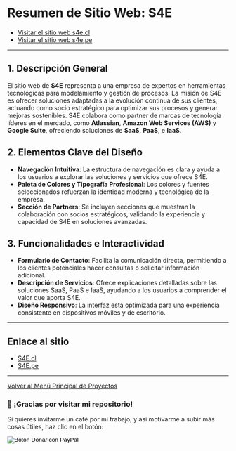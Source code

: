 # Resumen de Sitio Web: S4E

- [Visitar el sitio web s4e.cl](https://www.s4e.cl)
- [Visitar el sitio web s4e.pe](https://www.s4e.pe)

---

## **1. Descripción General**

El sitio web de **S4E** representa a una empresa de expertos en herramientas tecnológicas para modelamiento y gestión de procesos. La misión de S4E es ofrecer soluciones adaptadas a la evolución continua de sus clientes, actuando como socio estratégico para optimizar sus procesos y generar mejoras sostenibles. S4E colabora como partner de marcas de tecnología líderes en el mercado, como **Atlassian**, **Amazon Web Services (AWS)** y **Google Suite**, ofreciendo soluciones de **SaaS**, **PaaS**, e **IaaS**.

## **2. Elementos Clave del Diseño**

- **Navegación Intuitiva**: La estructura de navegación es clara y ayuda a los usuarios a explorar las soluciones y servicios que ofrece S4E.
- **Paleta de Colores y Tipografía Profesional**: Los colores y fuentes seleccionados refuerzan la identidad moderna y tecnológica de la empresa.
- **Sección de Partners**: Se incluyen secciones que muestran la colaboración con socios estratégicos, validando la experiencia y capacidad de S4E en soluciones avanzadas.

## **3. Funcionalidades e Interactividad**

- **Formulario de Contacto**: Facilita la comunicación directa, permitiendo a los clientes potenciales hacer consultas o solicitar información adicional.
- **Descripción de Servicios**: Ofrece explicaciones detalladas sobre las soluciones SaaS, PaaS e IaaS, ayudando a los usuarios a comprender el valor que aporta S4E.
- **Diseño Responsivo**: La interfaz está optimizada para una experiencia consistente en dispositivos móviles y de escritorio.

---

## Enlace al sitio

- [S4E.cl](https://s4e.cl)
- [S4E.pe](https://s4e.pe)

---

[Volver al Menú Principal de Proyectos](https://carloslhg.github.io/Repositorio/)

### 🙏 ¡Gracias por visitar mi repositorio!

Si quieres invitarme un café por mi trabajo, y asi motivarme a subir más cosas útiles, haz clic en el botón:

<form action="https://www.paypal.com/donate" method="post" target="_blank">
  <!-- Tu hosted_button_id generado en PayPal -->
  <input type="hidden" name="hosted_button_id" value="8CBQUB38L9ESN" />
  
  <!-- Imagen oficial de botón de PayPal Donar -->
  <input type="image" 
         src="https://www.paypalobjects.com/es_ES/ES/i/btn/btn_donateCC_LG.gif" 
         border="0" name="submit" 
         title="PayPal - The safer, easier way to pay online!" 
         alt="Botón Donar con PayPal" />
         
  <!-- Pixel de seguimiento (monitoreo) de PayPal -->
  <img alt="" border="0" 
       src="https://www.paypal.com/es_ES/i/scr/pixel.gif" 
       width="1" height="1" />
</form>